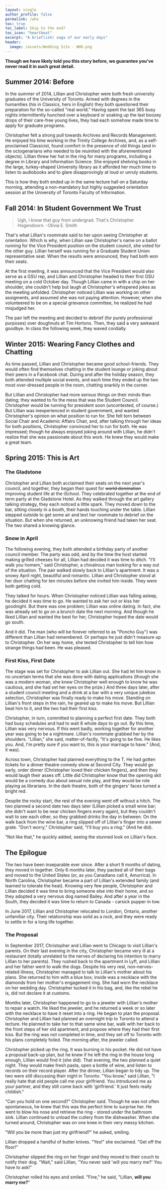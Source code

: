 ```yaml
---
layout: single
author_profile: false
permalink: /who
toc: true
toc_label: Skip to the end?
toc_icon: "heartbeat"
excerpt: "A brief(ish) saga of our early days" 
header: 
  image: /assets/Wedding Site - WHO.png
---
```

__Though we have likely told you this story before, we guarantee you've never read it in such great detail.__

## Summer 2014: Before

In the summer of 2014, Lillian and Christopher were both fresh university graduates of the University of Toronto. Armed with degrees in the humanities (his in Classics, hers in English) they both questioned their preparation for the so-called "real world." Having spent the last 365 busy nights intermittently hunched over a keyboard or soaking up the last boozey drops of their care-free young lives, they had each somehow made time to apply for graduate programs. 

Christopher felt a strong pull towards Archives and Records Management. He enjoyed his time working in the Trinity College Archives, and, as a self-proclaimed Classicist, found comfort in the presence of old things (and in the octogenarians who needed to be reuinited with the aforementioned objects). Lillian threw her hat in the ring for many programs, including a degree in Library and Information Science. She enjoyed shelving books in the large, turkey-shaped University library as it afforded her much time to listen to audiobooks and to glare disapprovingly at loud or unruly students. 

This is how they both ended up in the same lecture hall on a Saturday morning, attending a non-mandatory but highly suggested orientation session at the University of Toronto Faculty of Information. 

## Fall 2014: In Student Government We Trust 

> Ugh, I know that guy from undergrad. That's Christopher Hogendoorn.
> -Olivia E. Smith

That's what Lillian's roommate said to her upon seeing Christopher at orientation. Which is why, when Lillian saw Christopher's name on a ballot running for the Vice President position on the student council, she voted for the other guy. Lillian herself was running for a Graduate Student Union representative seat. When the results were announced, they had both won their seats. 

At the first meeting, it was announced that the Vice President would also serve as a GSU rep, and Lillian and Christopher headed to their first GSU meeting on a cold October day. Though Lillian came in with a chip on her shoulder, she couldn't help but laugh at Christopher's whispered jokes as the meeting unfolded. Christopher noticed Lillian was working on other assigments, and assumed she was not paying attention. However, when she volunteered to be on a special grievance committee, he realized he had misjudged her. 

The pair left the meeting and decided to debrief (for purely professional purposes) over doughnuts at Tim Hortons. Then, they said a very awkward goodbye. In class the following week, they waved cordially.

## Winter 2015: Wearing Fancy Clothes and Chatting

As time passed, Lillian and Christopher became good school-friends. They would often find themselves chatting in the student lounge or joking about their peers in a Facebook chat. During and after the holiday season, they both attended multiple social events, and each time they ended up the two most over-dressed people in the room, chatting snarkily in the corner. 

But Lillian and Christopher had more serious things on their minds than dating; they wanted to fix the mess that was the Student Council. Christopher would be running for president soon (uncontested, of course.) But Lillian was inexperienced in student government, and wanted Christopher's opinion on what position to run for. She felt torn between Social Chair and Academic Affairs Chair, and, after talking through her ideas for both positions, Christopher convinced her to run for both. He was impressed; though he always enjoyed joking around with Lillian, he didn't realize that she was passionate about this work. He knew they would make a great team. 

## Spring 2015: This is Art 

### The Gladstone

Christopher and Lillian both acclaimed their seats on the next year's council, and together, they began their quest for ~~world domination~~ improving student life at the iSchool. They celebrated together at the end of term party at the Gladstone Hotel. As they walked through the art gallery talking strategy, they each noticed a little spark. They moved down to the bar, sitting closely in a booth, their hands touching under the table. Lillian stepped outside to get some air and text her roommate to debrief on the situation. But when she returned, an unknowing friend had taken her seat. The two shared a knowing glance. 

### Snow in April 

The following evening, they both attended a birthday party of another council member. The party was odd, and by the time the host started making grilled cheeses for all, Lillian had decided it was time to ditch. "I'll walk you homem," said Christopher, a chivalrous man looking for a way out of the situation. The pair walked slowly back to Lillian's apartment. It was a snowy April night, beautiful and romantic. Lillian and Christopher stood at her door chatting for ten minutes before she invited him inside. They were both getting cold. 

They talked for hours. When Christopher noticed Lillian was falling asleep, he decided it was time to go. He wanted to ask her out or kiss her goodnight. But there was one problem; Lillian was online dating. In fact, she was already set to go on a brunch date the next morning. And though he liked Lillian and wanted the best for her, Christopher hoped the date would go south. 

And it did. The man (who will be forever referred to as "Poncho Guy") was different than Lillian had remembered. Or perhaps he just didn't measure up to Christopher. On her way home, she texted Christopher to tell him how strange things had been. He was pleased. 

### First Kiss, First Date

The stage was set for Christopher to ask Lillian out. She had let him know in no uncertain terms that she was done with dating applications (though she was a modern woman, she knew Christopher well enough to know he was cautious, and she had set her eyes on the prize.) And three days later, after a student council meeting and a drink at a bar with a very unique jukebox selection, Christopher was finally ready to make his move. Standing on Lillian's front steps in the rain, he geared up to make his move. But Lillian beat him to it, and the two had their first kiss.  

Christopher, in turn, committed to planning a perfect first date. They both had busy schedules and had to wait 8 whole days to go out. By this time, Lillian was very nervous. If this went badly, working together for another year was going to be a nightmare. Lillian's roommate grabbed her by the shoulders. "Lillian," she said, matter-of-factly, "It's going to be fine. He likes you. And, I'm pretty sure if you want to, this is your marriage to have." (And, it was). 

Across town, Christopher had planned everything to the T. He had gotten tickets for a dinner theatre comedy show at Second City. They would go early, order dinner (Christopher loved their chicken fingers), and then they would laugh their asses off. Little did Christopher know that the opening skit would be a comedy duo about sexual role play, and they would be role playing as librarians. In the dark theatre, both of the gingers'  faces turned a bright red.

Despite the rocky start, the rest of the evening went off without a hitch. The two planned a second date two days later (Lillian picked a small wine bar; she didn't want to be near chicken fingers every again), but they couldn't wait to see each other, so they grabbed drinks the day in between. On the walk back from the wine bar, a ring slipped off of Lillian's finger into a sewer grate. "Don't worry," Christopher said, "I'll buy you a ring." (And he did). 

"Not like that," he quickly added, seeing the stunned look on Lillian's face.

## The Epilogue 

The two have been inseparable ever since. After a short 9 months of dating, they moved in together. Only 6 months later, they packed all of their bags and moved to the United States (or, as you Canadians call it, Amurrica). In North Carolina, Christopher became a part of Lillian's extended family (and learned to tolerate the heat). Knowing very few people, Christopher and Lillian decided it was time to bring someone else into their home, and so they adopted a very nervous dog named Bailey. And after a year in the South, they decided it was time to return to Canada - carsick pupper in tow. 

In June 2017, Lillian and Christopher relocated to London, Ontario, another unfamiliar city. Their relationship was solid as a rock, and they were ready to settle in for a long life together. 

### The Proposal

In September 2017, Christopher and Lillian went to Chicago to visit Lillian's parents. On their last evening in the city, Christopher became very ill at a restaurant (totally unrelated to the nerves of declaring his intention to marry Lillian to her parents). They rushed back to the apartment in Lyft, and Lillian and her father went to walk the dogs. Despite his very real, non-nerves-related illness, Christopher managed to talk to Lillian's mother about his plans. She returned to him with a blue box; inside was a necklace with the diamonds from her mother's engagement ring. She had worn the necklace on her wedding day. Christopher tucked it in his bag, and, like the rebel he is, did not declare it at customs. 

Months later, Christopher happened to go to a jeweler with Lillian's mother to repair a watch. He liked the jeweler, and he returned a week or so later with the necklace to have it reset into a ring. He began to plan the proposal. Christopher and Lillian had planned an overnight trip to Toronto to attend a lecture. He planned to take her to that same wine bar, walk with her back to the front steps of her old apartment, and propose where they had their first kiss. But the ring was not completed in time, and they set off to Toronto with his plans completely foiled. The morning after, the jeweler called.

Christopher picked up the ring. It was burning in his pocket. He did not have a proposal back-up plan, but he knew if he left the ring in the house long enough, Lillian would find it (she did). That evening, the two planned a quiet night. They would make fresh pasta, open a bottle of wine, and listen to records on their record player. After the dinner, Lillian began to tidy up. The two were still discussing their night in Toronto. "You know," said Lillian, "I really hate that old people call me your girlfriend. You introduced me as your partner, and they still come back with 'girlfriend.' It just feels really childish." 

"Can you hold on one second?" Christopher said. Though he was not often spontaneous, he knew that this was the perfect time to surprise her. He went to blow his nose and retrieve the ring - stored under the bathroom sink. Lillian continued to unload the cutlery from the dishwasher. When she turned around, Christopher was on one knee in their very messy kitchen. 

"Will you be more than just my girlfriend?" he asked, smiling.

Lillian dropped a handful of butter knives. "Yes!" she exclaimed. "Get off the floor!" 

Christopher slipped the ring on her finger and they moved to their couch to notify their dog. "Wait," said Lillian, "You never said 'will you marry me?' You have to ask!" 

Christopher rolled his eyes and smiled. "Fine," he said, "Lillian, **will you marry me?**"
